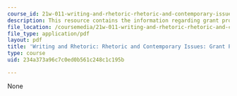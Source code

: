 ```yaml
---
course_id: 21w-011-writing-and-rhetoric-rhetoric-and-contemporary-issues-fall-2015
description: This resource contains the information regarding grant proposal ideas.
file_location: /coursemedia/21w-011-writing-and-rhetoric-rhetoric-and-contemporary-issues-fall-2015/234a373a96c7c0ed0b561c248c1c195b_MIT21W_011F15_grantideas.pdf
file_type: application/pdf
layout: pdf
title: 'Writing and Rhetoric: Rhetoric and Contemporary Issues: Grant Proposal Ideas'
type: course
uid: 234a373a96c7c0ed0b561c248c1c195b

---
```

None